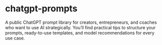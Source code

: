 # chatgpt-prompts
A public ChatGPT prompt library for creators, entrepreneurs, and coaches who want to use AI strategically. You’ll find practical tips to structure your prompts, ready-to-use templates, and model recommendations for every use case.
